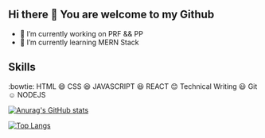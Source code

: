 ## Hi there 👋 You are welcome to my Github



- 🔭 I’m currently working on PRF && PP
- 🌱 I’m currently learning MERN Stack



## Skills
:bowtie: HTML
:smile: CSS
:satisfied: JAVASCRIPT
:laughing: REACT
:blush: Technical Writing
:smiley: Git
:relaxed: NODEJS


<!--
**MS-brahim/MS-brahim** is a ✨ _special_ ✨ repository because its `README.md` (this file) appears on your GitHub profile.

Here are some ideas to get you started:
- 👯 I’m looking to collaborate on ...
- 🤔 I’m looking for help with ...
- 💬 Ask me about ...
- 📫 How to reach me: ...
- 😄 Pronouns: ...
- ⚡ Fun fact: ...
-->

[![Anurag's GitHub stats](https://github-readme-stats.vercel.app/api?username=ms-brahim)](https://github.com/ms-brahim/github-readme-stats)

[![Top Langs](https://github-readme-stats.vercel.app/api/top-langs/?username=ms-brahim&hide=javascript,html)](https://github.com/ms-brahim/github-readme-stats)


